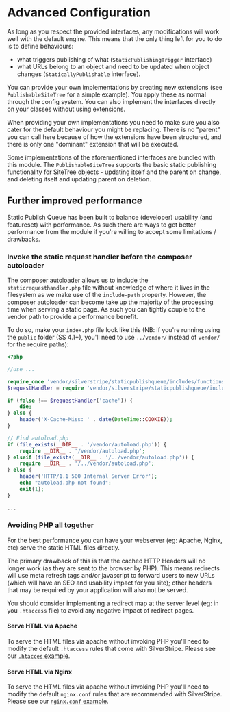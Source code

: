 # Advanced Configuration

As long as you respect the provided interfaces, any modifications will work well with the default engine. This means
that the only thing left for you to do is to define behaviours:

* what triggers publishing of what (`StaticPublishingTrigger` interface)
* what URLs belong to an object and need to be updated when object changes (`StaticallyPublishable` interface).

You can provide your own implementations by creating new extensions (see `PublishableSiteTree` for a simple
example). You apply these as normal through the config system. You can also implement the interfaces directly on your
classes without using extensions.

<div class="hint" markdown="1">
When providing your own implementations you need to make sure you also cater for the default behaviour you might be
replacing. There is no "parent" you can call here because of how the extensions have been structured, and there is only
one "dominant" extension that will be executed.
</div>

Some implementations of the aforementioned interfaces are bundled with this module. The `PublishableSiteTree` supports
the basic static publishing functionality for SiteTree objects - updating itself and the parent on change, and
deleting itself and updating parent on deletion.

## Further improved performance

Static Publish Queue has been built to balance (developer) usability (and featureset) with performance. As such
there are ways to get better performance from the module if you're willing to accept some limitations / drawbacks.

### Invoke the static request handler before the composer autoloader

The composer autoloader allows us to include the `staticrequesthandler.php` file without knowledge of where it lives in
the filesystem as we make use of the `include-path` property. However, the composer autoloader can become take up the
majority of the processing time when serving a static page. As such you can tightly couple to the vendor path to provide
a performance benefit.

To do so, make your `index.php` file look like this (NB: if you're running using the `public` folder (SS 4.1+), you'll
need to use `../vendor/` instead of `vendor/` for the require paths):

```php
<?php

//use ...

require_once 'vendor/silverstripe/staticpublishqueue/includes/functions.php';
$requestHandler = require 'vendor/silverstripe/staticpublishqueue/includes/staticrequesthandler.php';

if (false !== $requestHandler('cache')) {
    die;
} else {
    header('X-Cache-Miss: ' . date(DateTime::COOKIE));
}

// Find autoload.php
if (file_exists(__DIR__ . '/vendor/autoload.php')) {
    require __DIR__ . '/vendor/autoload.php';
} elseif (file_exists(__DIR__ . '/../vendor/autoload.php')) {
    require __DIR__ . '/../vendor/autoload.php';
} else {
    header('HTTP/1.1 500 Internal Server Error');
    echo "autoload.php not found";
    exit(1);
}

...
```

### Avoiding PHP all together

For the best performance you can have your webserver (eg: Apache, Nginx, etc) serve the static HTML files directly.

The primary drawback of this is that the cached HTTP Headers will no longer work (as they are sent to the browser by
PHP). This means redirects will use meta refresh tags and/or javascript to forward users to new URLs (which will have
an SEO and usability impact for you site); other headers that may be required by your application will also not be
served.

You should consider implementing a redirect map at the server level (eg: in you `.htaccess` file) to avoid any negative
impact of redirect pages.

#### Serve HTML via Apache

To serve the HTML files via apache without invoking PHP you'll need to modify the default `.htaccess` rules that come
with SilverStripe. Please see our [`.htacces` example](../examples/.htaccess.example).

#### Serve HTML via Nginx

To serve the HTML files via apache without invoking PHP you'll need to modify the default `nginx.conf` rules that are
recommended with SilverStripe. Please see our [`nginx.conf` example](../examples/nginx.vhost).
